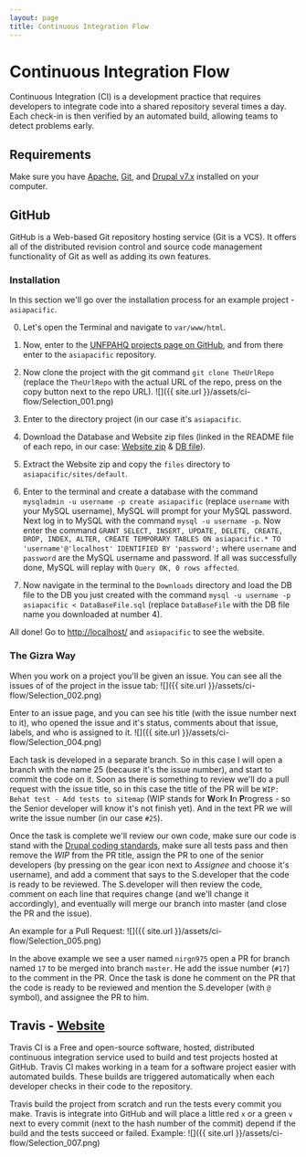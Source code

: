 ```yaml
---
layout: page
title: Continuous Integration Flow
---
```


# Continuous Integration Flow
Continuous Integration (CI) is a development practice that requires developers to integrate code into a shared repository several times a day. Each check-in is then verified by an automated build, allowing teams to detect problems early.

## Requirements
Make sure you have [Apache](http://www.apache.org/), [Git](https://git-scm.com/), and [Drupal v7.x](https://www.drupal.org/) installed on your computer.

## GitHub
GitHub is a Web-based Git repository hosting service (Git is a VCS). It offers all of the distributed revision control and source code management functionality of Git as well as adding its own features.


### Installation
In this section we'll go over the installation process for an example project - `asiapacific`.

0. Let's open the Terminal and navigate to `var/www/html`.

1. Now, enter to the  [UNFPAHQ projects page on GitHub](https://github.com/UNFPAHQ), and from there enter to the `asiapacific` repository.

2. Now clone the project with the git command `git clone TheUrlRepo` (replace the `TheUrlRepo` with the actual URL of the repo, press on the copy button next to the repo URL).
  ![]({{ site.url }}/assets/ci-flow/Selection_001.png)

3. Enter to the directory project (in our case it's `asiapacific`.

4. Download the Database and Website zip files (linked in the README file of each repo, in our case: [Website zip](https://drive.google.com/a/gizra.com/file/d/0B0mxrCADpU0eeUpCb09nSDJnSE0/view?usp=sharing) & [DB file](https://drive.google.com/a/gizra.com/file/d/0B0mxrCADpU0eRFFKbnZaYVM2ejA/view?usp=sharing)).

5. Extract the Website zip and copy the `files` directory to `asiapacific/sites/default`.

6. Enter to the terminal and create a database with the command `mysqladmin -u username -p create asiapacific` (replace `username` with your MySQL username), MySQL will prompt for your MySQL password. Next log in to MySQL with the command `mysql -u username -p`. Now enter the command `GRANT SELECT, INSERT, UPDATE, DELETE, CREATE, DROP, INDEX, ALTER, CREATE TEMPORARY TABLES ON asiapacific.* TO 'username'@'localhost' IDENTIFIED BY 'password';` where `username` and `password` are the MySQL username and password. If all was successfully done, MySQL will replay with `Query OK, 0 rows affected`.

7. Now navigate in the terminal to the `Downloads` directory and load the DB file to the DB you just created with the command `mysql -u username -p asiapacific < DataBaseFile.sql` (replace `DataBaseFile` with the DB file name you downloaded at number 4).

All done! Go to [http://localhost/](http://localhost/) and `asiapacific` to see the website.


### The Gizra Way
When you work on a project you'll be given an issue. You can see all the issues of of the project in the issue tab:
![]({{ site.url }}/assets/ci-flow/Selection_002.png)

Enter to an issue page, and you can see his title (with the issue number next to it), who opened the issue and it's status, comments about that issue, labels, and who is assigned to it.
![]({{ site.url }}/assets/ci-flow/Selection_004.png)

Each task is developed in a separate branch. So in this case I will open a branch with the name 25 (because it's the issue number), and start to commit the code on it. Soon as there is something to review we'll do a pull request with the issue title, so in this case the title of the PR will be `WIP: Behat test - Add tests to sitemap` (WIP stands for **W**ork **I**n **P**rogress - so the Senior developer will know it's not finish yet). And in the text PR we will write the issue number (in our case `#25`).

Once the task is complete we'll review our own code, make sure our code is stand with the [Drupal coding standards](https://www.drupal.org/coding-standards), make sure all tests pass and then remove the *WIP* from the PR title, assign the PR to one of the senior developers (by pressing on the gear icon next to *Assignee* and choose it's username), and add a comment that says to the S.developer that the code is ready to be reviewed. The S.developer will then review the code, comment on each line that requires change (and we'll change it accordingly), and eventually will merge our branch into master (and close the PR and the issue).

An example for a Pull Request:
![]({{ site.url }}/assets/ci-flow/Selection_005.png)

In the above example we see a user named `nirgn975` open a PR for branch named `17` to be merged into branch `master`. He add the issue number (`#17`) to the comment in the PR. Once the task is done he comment on the PR that the code is ready to be reviewed and mention the S.developer (with `@` symbol), and assignee the PR to him.


## Travis - [Website](https://travis-ci.org/)

Travis CI is a Free and open-source software, hosted, distributed continuous integration service used to build and test projects hosted at GitHub. Travis CI makes working in a team for a software project easier with automated builds. These builds are triggered automatically when each developer checks in their code to the repository.

Travis build the project from scratch and run the tests every commit you make. Travis is integrate into GitHub and will place a little red `x` or a green `v` next to every commit (next to the hash number of the commit) depend if the build and the tests succeed or failed. Example:
![]({{ site.url }}/assets/ci-flow/Selection_007.png)
